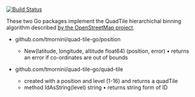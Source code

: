 [![Build Status](https://travis-ci.org/tmornini/quad-tile-go.svg?branch=master)](https://travis-ci.org/tmornini/quad-tile-go)

These two Go packages implement the QuadTile hierarchichal binning algorithm described [by the OpenStreetMap project](http://wiki.openstreetmap.org/wiki/QuadTiles).

* github.com/tmornini/quad-tile-go/position
  * New(latitude, longitude, altitude float64) (position, error)
    • returns an error if co-ordinates are out of bounds

* github.com/tmornini/quad-tile-go/quad-tile
  * created with a position and level (1-16) and returns a quadTile
  * method IdAsString(level) string
    • returns string form of ID
